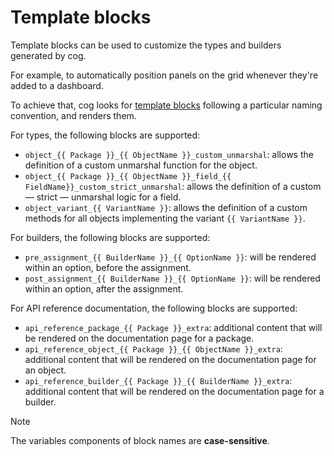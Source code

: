 # Template blocks

Template blocks can be used to customize the types and builders generated by cog.

For example, to automatically position panels on the grid whenever they're added to a dashboard.

To achieve that, cog looks for [template blocks](https://pkg.go.dev/text/template#example-Template-Block) following
a particular naming convention, and renders them.

For types, the following blocks are supported:

* `object_{{ Package }}_{{ ObjectName }}_custom_unmarshal`: allows the definition of a custom unmarshal function for the object.
* `object_{{ Package }}_{{ ObjectName }}_field_{{ FieldName}}_custom_strict_unmarshal`: allows the definition of a custom — strict — unmarshal logic for a field.
* `object_variant_{{ VariantName }}`: allows the definition of a custom methods for all objects implementing the variant `{{ VariantName }}`.

For builders, the following blocks are supported:

* `pre_assignment_{{ BuilderName }}_{{ OptionName }}`: will be rendered within an option, before the assignment.
* `post_assignment_{{ BuilderName }}_{{ OptionName }}`: will be rendered within an option, after the assignment.

For API reference documentation, the following blocks are supported:

* `api_reference_package_{{ Package }}_extra`: additional content that will be rendered on the documentation page for a package.
* `api_reference_object_{{ Package }}_{{ ObjectName }}_extra`: additional content that will be rendered on the documentation page for an object.
* `api_reference_builder_{{ Package }}_{{ BuilderName }}_extra`: additional content that will be rendered on the documentation page for a builder.

> [!NOTE]
> The variables components of block names are **case-sensitive**.
